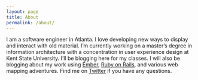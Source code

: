 ```yaml
---
layout: page
title: About
permalink: /about/
---
```


I am a software engineer in Atlanta. I love developing new ways to display and interact with old material. I’m currently working on a master’s degree in information architecture with a concentration in user experience design at Kent State University. I’ll be blogging here for my classes. I will also be blogging about my work using [Ember](http://emberjs.com/), [Ruby on Rails](http://rubyonrails.org/), and various web mapping adventures. Find me on [Twitter](https://twitter.com/jayvarner) if you have any questions.
